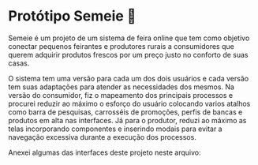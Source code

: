 # Protótipo Semeie :seedling:
<p>Semeie é um projeto de um sistema de feira online que tem como objetivo conectar pequenos feirantes e produtores rurais a consumidores que querem adquirir produtos frescos por um preço justo no conforto de suas casas.</p>
<p>O sistema tem uma versão para cada um dos dois usuários e cada versão tem suas adaptações para atender as necessidades dos mesmos. Na versão do consumidor, fiz o mapeamento dos principais processos e procurei reduzir ao máximo o esforço do usuário colocando varios atalhos como barra de pesquisas, carrosséis de promoções, perfis de bancas e produtos em alta nas interfaces. Já para o produtor, reduzi ao máximo as telas incorporando componentes e inserindo modais para evitar a navegação excessiva durante a execução dos processos.</p>
<p>Anexei algumas das interfaces deste projeto neste arquivo:</p>

